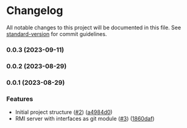 # Changelog

All notable changes to this project will be documented in this file. See [standard-version](https://github.com/conventional-changelog/standard-version) for commit guidelines.

### 0.0.3 (2023-09-11)

### 0.0.2 (2023-08-29)

### 0.0.1 (2023-08-29)


### Features

* Initial project structure ([#2](https://github.com/hawks-atlanta/worker-java/issues/2)) ([a4984d0](https://github.com/hawks-atlanta/worker-java/commit/a4984d0bf48c462123784eca850ce14507d0b48b))
* RMI server with interfaces as git module ([#3](https://github.com/hawks-atlanta/worker-java/issues/3)) ([1860daf](https://github.com/hawks-atlanta/worker-java/commit/1860dafcc0c8110e8d930e280183b9b9f3d22208))
